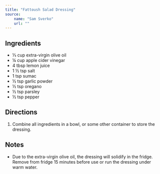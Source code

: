 ```yaml
---
title: "Fattoush Salad Dressing"
source:
    name: "Sam Sverko"
    url: ""
---
```


## Ingredients

-   ⅓ cup extra-virgin olive oil
-   ¼ cup apple cider vinegar
-   4 tbsp lemon juice
-   1 ½ tsp salt
-   1 tsp sumac
-   ½ tsp garlic powder
-   ½ tsp oregano
-   ½ tsp parsley
-   ½ tsp pepper

## Directions

1. Combine all ingredients in a bowl, or some other container to store the dressing.

## Notes

-   Due to the extra-virgin olive oil, the dressing will solidify in the fridge. Remove from fridge 15 minutes before use or run the dressing under warm water.
